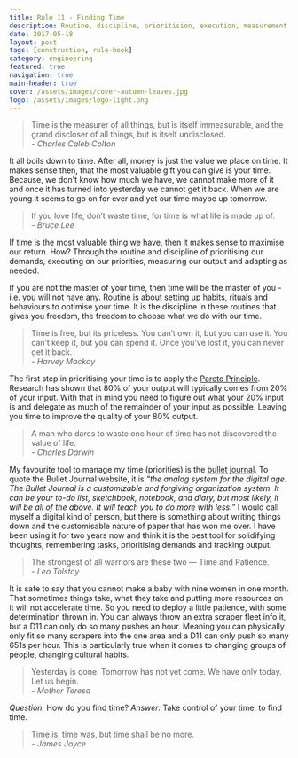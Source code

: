 ```yaml
---
title: Rule 11 - Finding Time
description: Routine, discipline, prioritision, execution, measurement and adaption.
date: 2017-05-18
layout: post
tags: [construction, rule-book]
category: engineering
featured: true
navigation: true
main-header: true
cover: /assets/images/cover-autumn-leaves.jpg
logo: /assets/images/logo-light.png
---
```


> Time is the measurer of all things, but is itself immeasurable, and the grand discloser of all things, but is itself undisclosed. <br/><cite> - Charles Caleb Colton</cite>

It all boils down to time. After all, money is just the value we place on time. It makes sense then, that the most valuable gift you can give is your time. Because, we don't know how much we have, we cannot make more of it and once it has turned into yesterday we cannot get it back. When we are young it seems to go on for ever and yet our time maybe up tomorrow.

> If you love life, don’t waste time, for time is what life is made up of. <br/><cite>- Bruce Lee</cite>

If time is the most valuable thing we have, then it makes sense to maximise our return. How? Through the routine and discipline of prioritising our demands, executing on our priorities, measuring our output and adapting as needed.

If you are not the master of your time, then time will be the master of you - i.e. you will not have any. Routine is about setting up habits, rituals and behaviours to optimise your time. It is the discipline in these routines that gives you freedom, the freedom to choose what we do with our time.

> Time is free, but its priceless. You can’t own it, but you can use it. You can’t keep it, but you can spend it. Once you’ve lost it, you can never get it back. <br/><cite>- Harvey Mackay</cite>

The first step in prioritising your time is to apply the [Pareto Principle](https://en.wikipedia.org/wiki/Pareto_principle). Research has shown that
80% of your output will typically comes from 20% of your input. With that in mind you need to figure out what your 20% input is and delegate as much of the remainder of your input as possible. Leaving you time to improve the quality of your 80% output.

> A man who dares to waste one hour of time has not discovered the value of life. <br/><cite>- Charles Darwin</cite>

My favourite tool to manage my time (priorities) is the [bullet journal](http://bulletjournal.com/). To quote the Bullet Journal website, it is _"the analog system for the digital age. The Bullet Journal is a customizable and forgiving organization system. It can be your to-do list, sketchbook, notebook, and diary, but most likely, it will be all of the above. It will teach you to do more with less.”_ I would call myself a digital kind of person, but there is something about writing things down and the customisable nature of paper that has won me over. I have been using it for two years now and think it is the best tool for solidifying thoughts, remembering tasks, prioritising demands and tracking output. 

> The strongest of all warriors are these two — Time and Patience. <br/><cite>- Leo Tolstoy</cite>

It is safe to say that you cannot make a baby with nine women in one month. That sometimes things take, what they take and putting more resources on it will not accelerate time. So you need to deploy a little patience, with some determination thrown in. You can always throw an extra scraper fleet info it, but a D11 can only do so many pushes an hour. Meaning you can physically only fit so many scrapers into the one area and a D11 can only push so many 651s per hour. This is particularly true when it comes to changing groups of people, changing cultural habits.

> Yesterday is gone. Tomorrow has not yet come. We have only today. Let us begin. <br/><cite>- Mother Teresa<cite>

_Question:_ How do you find time?
_Answer:_ Take control of your time, to find time.

[^pareto]: [The Pareto Principle]

> Time is, time was, but time shall be no more. <br/><cite>- James Joyce</cite>